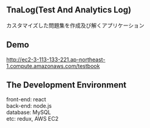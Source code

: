 ## TnaLog(Test And Analytics Log)
カスタマイズした問題集を作成及び解くアプリケーション

## Demo
http://ec2-3-113-133-221.ap-northeast-1.compute.amazonaws.com/testbook

## The Development Environment
front-end: react <br>
back-end: node.js <br>
database: MySQL <br>
etc: redux, AWS EC2 <br>
